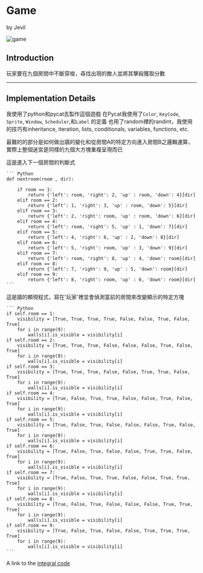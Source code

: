 <link rel="stylesheet" type="text/css" media="all" href="style.css" />

# Game
by Jevil

![game](vid.gif)
## Introduction

玩家要在九個房間中不斷穿梭，尋找出現的敵人並將其擊殺獲取分數

---

## Implementation Details

我使用了python和pycat去製作這個遊戲
在Pycat我使用了``Color``, ``KeyCode``, ``Sprite``, ``Window``, ``Scheduler``,和``Label`` 的定義
也用了random裡的randint，我使用的技巧有inheritance, iteration, lists, conditionals, variables, functions, etc.

最難的的部分是如何做出牆的變化和從房間A的特定方向進入房間B之邏輯運算，實際上整個迷宮是同樣的九個大方塊重複呈現而已

這是進入下一個房間的判斷式

    ``` Python
    def nextroom(room , dir):

        if room == 1:
            return {'left': room, 'right': 2, 'up' : room, 'down': 4}[dir]
        elif room == 2:
            return {'left': 1, 'right': 3, 'up' : room, 'down': 5}[dir]
        elif room == 3:
            return {'left': 2, 'right': room, 'up' : room, 'down': 6}[dir]
        elif room == 4:
            return {'left': room, 'right': 5, 'up' : 1, 'down': 7}[dir]
        elif room == 5:
            return {'left': 4, 'right': 6, 'up' : 2, 'down': 8}[dir]
        elif room == 6:
            return {'left': 5, 'right': room, 'up' : 3, 'down': 9}[dir]
        elif room == 7:
            return {'left': room, 'right': 8, 'up' : 4, 'down': room}[dir]
        elif room == 8:
            return {'left': 7, 'right': 9, 'up' : 5, 'down': room}[dir]
        elif room == 9:
            return {'left': 8, 'right': room, 'up' : 6, 'down': room}[dir]
    ```

這是牆的顯現程式，寫在'玩家'裡並會偵測當前的房間來改變顯示的特定方塊

    ``` Python
    if self.room == 1:
        visibility = [True, True, True, True, False, False, True, False, True]
        for i in range(9):
            walls[i].is_visible = visibility[i]
    if self.room == 2:
        visibility = [True, True, True, False, False, False, True, False, True]
        for i in range(9):
            walls[i].is_visible = visibility[i]
    if self.room == 3:
        visibility = [True, True, True, False, False, True, True, False, True]
        for i in range(9):
            walls[i].is_visible = visibility[i]
    if self.room == 4:
        visibility = [True, False, True, True, False, False, True, False, True]
        for i in range(9):
            walls[i].is_visible = visibility[i]        
    if self.room == 5:
        visibility = [True, False, True, False, False, False, True, False, True]
        for i in range(9):
            walls[i].is_visible = visibility[i]
    if self.room == 6:
        visibility = [True, False, True, False, False, True, True, False, True]
        for i in range(9):
            walls[i].is_visible = visibility[i]
    if self.room == 7:
        visibility = [True, False, True, True, False, False, True, True, True]
        for i in range(9):
            walls[i].is_visible = visibility[i]
    if self.room == 8:
        visibility = [True, False, True, False, False, False, True, True, True]
        for i in range(9):
            walls[i].is_visible = visibility[i]
    if self.room == 9:
        visibility = [True, False, True, False, False, True, True, True, True]
        for i in range(9):
            walls[i].is_visible = visibility[i]
    ```


A link to the [integral code](https://github.com/NopeIdontthinkso/pythonclass0/blob/main/mapp/map.py)
